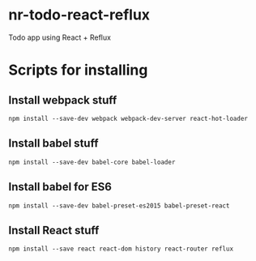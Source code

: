 # nr-todo-react-reflux
Todo app using React + Reflux
# Scripts for installing

## Install webpack stuff

```Shell
npm install --save-dev webpack webpack-dev-server react-hot-loader
```

## Install babel stuff

```Shell
npm install --save-dev babel-core babel-loader
```

## Install babel for ES6

```Shell
npm install --save-dev babel-preset-es2015 babel-preset-react
```

## Install React stuff

```Shell
npm install --save react react-dom history react-router reflux
```
